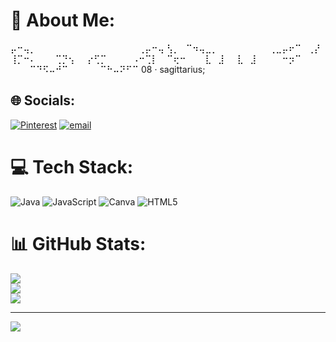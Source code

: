# 🎀 About Me:
⡤⠒⢤⡀⠀⠀⠀⠀⠀⠀⠀⠀⠀⠀⠀⠀⠀⠀⠀⠀⢀⡤⠒⢤
⢣⡀⠀⠉⠲⢤⣀⡀⠀⠀⠀⠀⠀⠀⠀⠀⢀⣀⡤⠖⠉⠀⢀⡜
⢸⡉⠒⠄⠀⠀⠀⢉⡙⢢⠀⠀⡔⢋⡉⠀⠀⠀⠀⠠⠒⢉⡇
⠀⠉⢖⠒⠀⠀⠀⣇⠀⣸⠀⠀⣇⠀⣸⠀⠀⠀⠀⠒⡲⠉⠀
⠀⠀⠀⠉⠙⠫⠤⠚⠉⠀⠀⠀⠀⠀⠉⠓⠤⠝⠋⠉
08 ‧ sagittarius;

## 🌐 Socials:
[![Pinterest](https://img.shields.io/badge/Pinterest-%23E60023.svg?logo=Pinterest&logoColor=white)](https://pinterest.com/mayyszt) [![email](https://img.shields.io/badge/Email-D14836?logo=gmail&logoColor=white)](mailto:mayragoncalvesdossantos2@gmail.com) 

# 💻 Tech Stack:
![Java](https://img.shields.io/badge/java-%23ED8B00.svg?style=for-the-badge&logo=openjdk&logoColor=white) ![JavaScript](https://img.shields.io/badge/javascript-%23323330.svg?style=for-the-badge&logo=javascript&logoColor=%23F7DF1E) ![Canva](https://img.shields.io/badge/Canva-%2300C4CC.svg?style=for-the-badge&logo=Canva&logoColor=white) ![HTML5](https://img.shields.io/badge/html5-%23E34F26.svg?style=for-the-badge&logo=html5&logoColor=white)
# 📊 GitHub Stats:
![](https://github-readme-stats.vercel.app/api?username=mayyszt&theme=midnight-purple&hide_border=true&include_all_commits=false&count_private=false)<br/>
![](https://nirzak-streak-stats.vercel.app/?user=mayyszt&theme=midnight-purple&hide_border=true)<br/>
![](https://github-readme-stats.vercel.app/api/top-langs/?username=mayyszt&theme=midnight-purple&hide_border=true&include_all_commits=false&count_private=false&layout=compact)

---
[![](https://visitcount.itsvg.in/api?id=mayyszt&icon=9&color=13)](https://visitcount.itsvg.in)

<!-- Proudly created with GPRM ( https://gprm.itsvg.in ) -->
